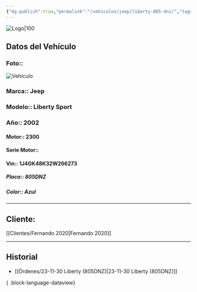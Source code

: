 ```yaml
---
{"dg-publish":true,"permalink":"/vehiculos/jeep/liberty-805-dnz/","tags":["Jeep"]}
---
```


![Logo|100](http://drive.google.com/uc?export=view&id=137fl3TIZ0-PU8b-Pt0bsjclwHub_u78G)

## Datos del Vehículo 
### Foto:: 
![Vehículo](http://drive.google.com/uc?export=view&id=1O_bDcSguVeVp6tet2Ga73Tt2AhY0ku_z)

### Marca:: Jeep
### Modelo:: Liberty Sport
### Año:: 2002
#### Motor:: 2300
#### Serie Motor:: 
#### Vin:: 1J4GK48K32W266273
##### Placa:: 805DNZ
##### Color:: Azul
---

## Cliente:

[[Clientes/Fernando 2020\|Fernando 2020]]

---

## Historial

- [[Órdenes/23-11-30 Liberty (805DNZ)\|23-11-30 Liberty (805DNZ)]]

{ .block-language-dataview} 